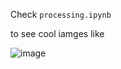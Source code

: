 Check `processing.ipynb`

to see cool iamges like

![image](https://github.com/Cesarmosqueira/Autoposture/assets/48858334/ae7ca39d-c0de-46a9-b7fe-38f00f3e8f5f)

